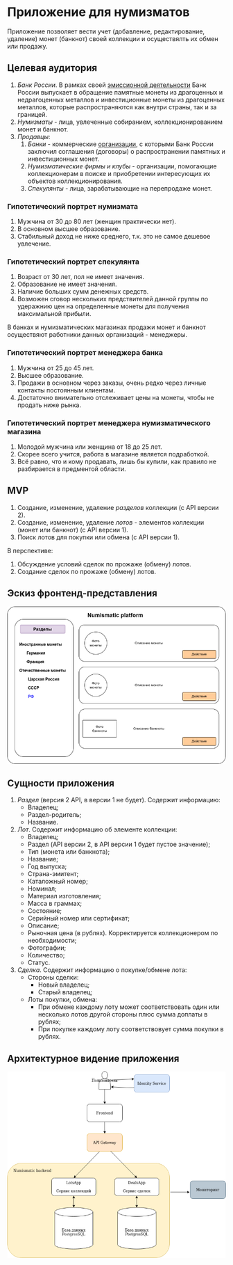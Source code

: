 # Приложение для нумизматов #
Приложение позволяет вести учет (добавление, редактирование, удаление) монет (банкнот) своей коллекции
и осуществялть их обмен или продажу.

## Целевая аудитория ##
1. *Банк России*. В рамках своей [эмиссионной деятельности](https://cbr.ru/cash_circulation/memorable_coins/) Банк России выпускает в обращение памятные монеты из драгоценных и недрагоценных металлов и инвестиционные монеты из драгоценных металлов, которые распространяются как внутри страны, так и за границей.
2. *Нумизматы* - лица, увлеченные собиранием, коллекционированием монет и банкнот.
3. *Продавцы*:
   1. *Банки* - коммерческие [организации](https://cbr.ru/cash_circulation/memorable_coins/list_org_coins/), с которыми Банк России заключил соглашения (договоры) о распространении памятных и инвестиционных монет. 
   2. *Нумизматические фирмы и клубы* - организации, помогающие коллекционерам в поиске и приобретении интересующих их объектов коллекционирования.
   3. *Спекулянты* - лица, зарабатывающие на перепродаже монет. 

### Гипотетический портрет нумизмата ###
1. Мужчина от 30 до 80 лет (женщин практически нет).
2. В основном высшее образование.
3. Стабильный доход не ниже среднего, т.к. это не самое дешевое увлечение.

### Гипотетический портрет спекулянта ###
1. Возраст от 30 лет, пол не имеет значения.
2. Образование не имеет значения.
3. Наличие больших сумм денежных средств.
4. Возможен сговор нескольких предствителей данной группы по удеражнию цен на определенные монеты для получения максимальной прибыли.

В банках и нумизматических магазинах продажи монет и банкнот осуществяют работники данных организаций - менеджеры.

### Гипотетический портрет менеджера банка ##
1. Мужчина от 25 до 45 лет.
2. Высшее образование.
3. Продажи в основном через заказы, очень редко через личные контакты постоянным клиентам.
4. Достаточно внимательно отслеживает цены на монеты, чтобы не продать ниже рынка.

### Гипотетический портрет менеджера нумизматического магазина ##
1. Молодой мужчина или женщина от 18 до 25 лет.
2. Скорее всего учится, работа в магазине является подработкой.
3. Всё равно, что и кому продавать, лишь бы купили, как правило не разбирается в предментой области.

## MVP ##
1. Создание, изменение, удаление *разделов* коллекции (с API версии 2).
2. Создание, изменение, удаление *лотов* - элементов коллекции (монет или банкнот) (с API версии 1).
3. Поиск лотов для покупки или обмена (с API версии 1).

В перспективе:
1. Обсуждение условий сделок по прожаже (обмену) лотов. 
2. Создание сделок по прожаже (обмену) лотов.

## Эскиз фронтенд-представления ##
![Эскиз](images/frontend.drawio.png)


## Сущности приложения ##

1. *Раздел* (версия 2 API, в версии 1 не будет). Содержит информацию:
   * Владелец;
   * Раздел-родитель;
   * Название.
2. *Лот*. Содержит информацию об элементе коллекции:
   * Владелец;
   * Раздел (API версии 2, в API версии 1 будет пустое значение);
   * Тип (монета или банкнота);
   * Название;
   * Год выпуска;
   * Страна-эмитент;
   * Каталожный номер;
   * Номинал;
   * Материал изготовления;
   * Масса в граммах;
   * Состояние;
   * Серийный номер или сертификат;
   * Описание;
   * Рыночная цена (в рублях). Корректируется коллекционером по необходимости;
   * Фотографии;
   * Количество;
   * Статус.
3. *Сделка*. Содержит информацию о покупке/обмене лота:
   * Стороны сделки:
      * Новый владелец;
      * Старый владелец;
   * Лоты покупки, обмена:
     * При обмене каждому лоту может соответствовать один или несколько лотов другой стороны плюс сумма доплаты в рублях;
     * При покупке каждому лоту соответствовует сумма покупки в рублях.


## Архитектурное видение приложения ##
![Эскиз](images/arch.png)
